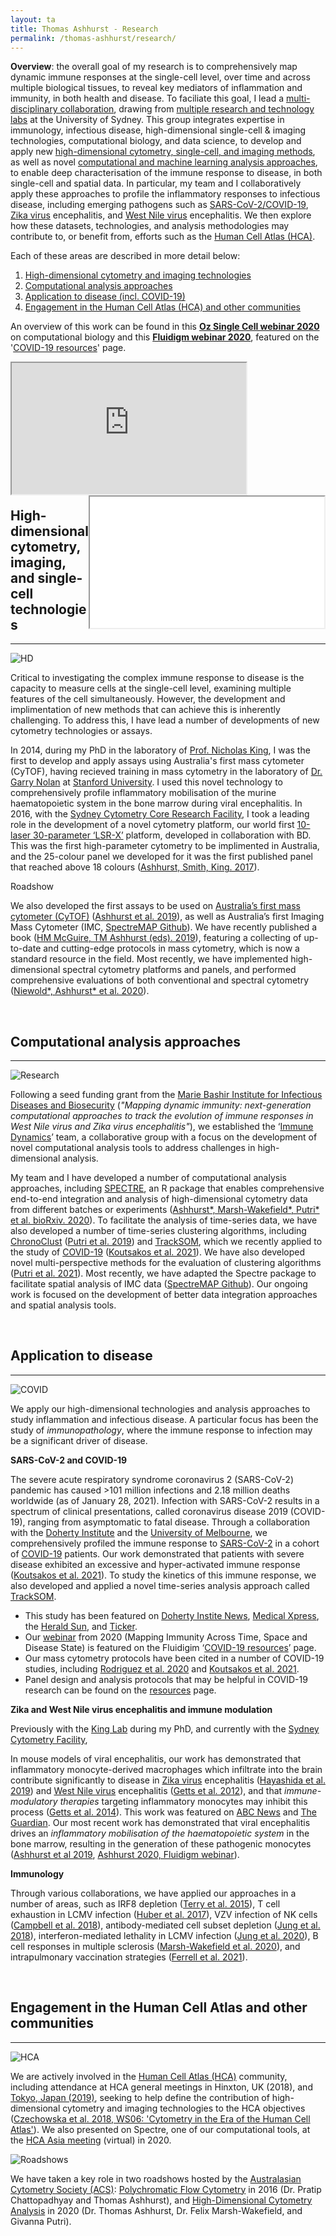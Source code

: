 ```yaml
---
layout: ta
title: Thomas Ashhurst - Research
permalink: /thomas-ashhurst/research/
---
```


**Overview**: the overall goal of my research is to comprehensively map dynamic immune responses at the single-cell level, over time and across multiple biological tissues, to reveal key mediators of inflammation and immunity, in both health and disease. To faciliate this goal, I lead a [multi-disciplinary collaboration](), drawing from [multiple research and technology labs]() at the University of Sydney. This group integrates expertise in immunology, infectious disease, high-dimensional single-cell & imaging technologies, computational biology, and data science, to develop and apply new [high-dimensional cytometry, single-cell, and imaging methods](https://tomashhurst.github.io/research/#high-dimensional-cytometry-and-imaging-technologies), as well as novel [computational and machine learning analysis approaches](https://tomashhurst.github.io/research/#computational-analysis-approaches), to enable deep characterisation of the immune response to disease, in both single-cell and spatial data. In particular, my team and I collaboratively apply these approaches to profile the inflammatory responses to infectious disease, including emerging pathogens such as [SARS-CoV-2/COVID-19](https://tomashhurst.github.io/research/#application-to-disease), [Zika virus](https://tomashhurst.github.io/research/#application-to-disease) encephalitis, and [West Nile virus](https://tomashhurst.github.io/research/#application-to-disease) encephalitis. We then explore how these datasets, technologies, and analysis methodologies may contribute to, or benefit from, efforts such as the [Human Cell Atlas (HCA)](http://humancellatlas.org/).

<!--**Overview**: my research involves the development and application of new [high-dimensional cytometry, single-cell, and imaging methods](https://tomashhurst.github.io/research/#high-dimensional-cytometry-and-imaging-technologies), as well as novel [computational and machine learning analysis approaches](https://tomashhurst.github.io/research/#computational-analysis-approaches), to comprehensively map dynamic immune responses over time and across multiple biological tissues, to reveal key mediators of inflammation and immunity in health and disease. In this context, I co-lead a [multi-disciplinary collaboration]() of multiple research and technology labs at the University of Sydney, combining expertise in immunology, infectious disease, high-dimensional single-cell & imaging technologies, computational biology, and data science. We collaboratively apply our novel approaches to the study of immunology and infectious disease, including emerging pathogens, such as [SARS-CoV-2 and COVID-19](https://tomashhurst.github.io/research/#application-to-disease), [Zika virus](https://tomashhurst.github.io/research/#application-to-disease) encephalitis, and [West Nile virus](https://tomashhurst.github.io/research/#application-to-disease) encephalitis. We then explore how these datasets, technologies, and analysis methdologies may contribute to, or benefit from, efforts such as the [Human Cell Atlas (HCA)](http://humancellatlas.org/).-->

Each of these areas are described in more detail below:
1. [High-dimensional cytometry and imaging technologies](https://tomashhurst.github.io/research/#high-dimensional-cytometry-and-imaging-technologies)
2. [Computational analysis approaches](https://tomashhurst.github.io/research/#computational-analysis-approaches)
3. [Application to disease (incl. COVID-19)](https://tomashhurst.github.io/research/#application-to-disease)
4. [Engagement in the Human Cell Atlas (HCA) and other communities](https://tomashhurst.github.io/research/#engagement-in-the-human-cell-atlas-and-other-communities)

An overview of this work can be found in this **[Oz Single Cell webinar 2020](https://youtu.be/poEDERGXrQw?t=3151)** on computational biology and this **[Fluidigm webinar 2020](https://www.fluidigm.com/articles/presentation---mapping-dynamic-immunity-across-time-space-and-disease-state-using-high%E2%80%90dimensional-cytometry-technologies-and-analytics)**, featured on the '[COVID-19 resources](https://www.fluidigm.com/singlearticles/covid-19-resources)' page.

<div class="box">
  <div class="box">
    <iframe align="left" class="vidyard_iframe" src="https://www.youtube.com/embed/poEDERGXrQw?start=3151" width="375" height="210" scrolling="no" frameborder="10" margin="10" allowtransparency="true" allowfullscreen></iframe>
  </div>

  <div class="box">
   <iframe align="right" width="375" height="210" src="//play.vidyard.com/4A9gczgzSZrmMa2q5Tyuvf.html?" frameborder="10" margin="10" allow="accelerometer; autoplay; clipboard-write; encrypted-media; gyroscope; picture-in-picture" allowfullscreen></iframe>
  </div>
</div>

<br />
<br />
<br />
<br />
<br />
<br />
<br />
<br />
<br />
<br />
<br />
&nbsp;&nbsp;&nbsp;&nbsp;&nbsp;&nbsp;&nbsp;&nbsp;&nbsp;

## High-dimensional cytometry, imaging, and single-cell technologies ##

---

![HD](https://raw.githubusercontent.com/tomashhurst/tomashhurst.github.io/master/images/HDtech3.png)

Critical to investigating the complex immune response to disease is the capacity to measure cells at the single-cell level, examining multiple features of the cell simultaneously. However, the development and implimentation of new methods that can achieve this is inherently challenging. To address this, I have lead a number of developments of new cytometry technologies or assays. 

In 2014, during my PhD in the laboratory of [Prof. Nicholas King](https://www.sydney.edu.au/medicine-health/about/our-people/academic-staff/nicholas-king.html), I was the first to develop and apply assays using Australia's first mass cytometer (CyTOF), having recieved training in mass cytometry in the laboratory of [Dr. Garry Nolan]() at [Stanford University](). I used this novel technology to comprehensively profile inflammatory mobilisation of the murine haematopoietic system in the bone marrow during viral encephalitis. In 2016, with the [Sydney Cytometry Core Research Facility](), I took a leading role in the development of a novel cytometry platform, our world first [10-laser 30-parameter ‘LSR-X’](https://sydneycytometry.org.au/hdflow) platform, developed in collaboration with BD. This was the first high-parameter cytometry to be implimented in Australia, and the 25-colour panel we developed for it was the first published panel that reached above 18 colours ([Ashhurst, Smith, King. 2017](https://currentprotocols.onlinelibrary.wiley.com/doi/abs/10.1002/cpim.37)).

Roadshow


We also developed the first assays to be used on [Australia’s first mass cytometer (CyTOF)](https://www.immunology.org.au/files/Newsletter_pdfs/ASI_NL_March_2015.pdf) ([Ashhurst et al. 2019](https://link.springer.com/protocol/10.1007/978-1-4939-9454-0_12)), as well as Australia’s first Imaging Mass Cytometer (IMC, [SpectreMAP Github](https://github.com/ImmuneDynamics/SpectreMAP)). We have recently published a book ([HM McGuire, TM Ashhurst (eds). 2019](https://link.springer.com/book/10.1007/978-1-4939-9454-0)), featuring a collecting of up-to-date and cutting-edge protocols in mass cytometry, which is now a standard resource in the field. Most recently, we have implemented high-dimensional spectral cytometry platforms and panels, and performed comprehensive evaluations of both conventional and spectral cytometry ([Niewold\*, Ashhurst\* et al. 2020](https://onlinelibrary.wiley.com/doi/abs/10.1002/cyto.a.24211)). 



<br />

## Computational analysis approaches ##

---

<!--![Comp](https://wiki.centenary.org.au/download/attachments/146080606/Screen%20Shot%202020-10-22%20at%2012.25.13%20pm.png?version=1&modificationDate=1603369521998&api=v2)-->

![Research](https://raw.githubusercontent.com/tomashhurst/tomashhurst.github.io/master/images/Research.png)

Following a seed funding grant from the [Marie Bashir Institute for Infectious Diseases and Biosecurity](https://www.sydney.edu.au/marie-bashir-institute/) (*"Mapping dynamic immunity: next-generation computational approaches to track the evolution of immune responses in West Nile virus and Zika virus encephalitis"*), we established the ‘[Immune Dynamics](https://github.com/ImmuneDynamics)’ team, a collaborative group with a focus on the development of novel computational analysis tools to address challenges in high-dimensional analysis.

My team and I have developed a number of computational analysis approaches, including [SPECTRE](https://wiki.centenary.org.au/display/SPECTRE), an R package that enables comprehensive end-to-end integration and analysis of high-dimensional cytometry data from different batches or experiments ([Ashhurst\*,  Marsh-Wakefield\*, Putri\* et al. bioRxiv. 2020](https://www.biorxiv.org/content/10.1101/2020.10.22.349563v1.abstract)). To facilitate the analysis of time-series data, we have also developed a number of time-series clustering algorithms, including [ChronoClust](https://github.com/ghar1821/Chronoclust) ([Putri et al. 2019](https://www.sciencedirect.com/science/article/pii/S0950705119300796)) and [TrackSOM](https://github.com/ghar1821/TrackSOM), which we recently applied to the study of [COVID-19](https://tomashhurst.github.io/research/#application-to-disease) ([Koutsakos et al. 2021](https://www.cell.com/cell-reports-medicine/fulltext/S2666-3791(21)00019-7)). We have also developed novel multi-perspective methods for the evaluation of clustering algorithms ([Putri et al. 2021](https://doi.org/10.1093/bioinformatics/btab038)). Most recently, we have adapted the Spectre package to facilitate spatial analysis of IMC data ([SpectreMAP Github](https://github.com/ImmuneDynamics/SpectreMAP)). Our ongoing work is focused on the development of better data integration approaches and spatial analysis tools.

<br />

## Application to disease ##

---

![COVID](https://raw.githubusercontent.com/tomashhurst/tomashhurst.github.io/master/images/COVID%20image%20wide%202.png)

We apply our high-dimensional technologies and analysis approaches to study inflammation and infectious disease. A particular focus has been the study of *immunopathology*, where the immune response to infection may be a significant driver of disease. 

**SARS-CoV-2 and COVID-19**

The severe acute respiratory syndrome coronavirus 2 (SARS-CoV-2) pandemic has caused >101 million infections and 2.18 million deaths worldwide (as of January 28, 2021). Infection with SARS-CoV-2 results in a spectrum of clinical presentations, called coronavirus disease 2019 (COVID-19), ranging from asymptomatic to fatal disease. Through a collaboration with the [Doherty Institute](https://www.doherty.edu.au/) and the [University of Melbourne](https://www.unimelb.edu.au/), we comprehensively profiled the immune response to [SARS-CoV-2](https://www.who.int/emergencies/diseases/novel-coronavirus-2019) in a cohort of [COVID-19](https://www.who.int/emergencies/diseases/novel-coronavirus-2019) patients. Our work demonstrated that patients with severe disease exhibited an excessive and hyper-activated immune response ([Koutsakos et al. 2021](https://www.cell.com/cell-reports-medicine/fulltext/S2666-3791(21)00019-7)). To study the kinetics of this immune response, we also developed and applied a novel time-series analysis approach called [TrackSOM](https://github.com/ghar1821/TrackSOM). 

- This study has been featured on [Doherty Instite News](https://www.doherty.edu.au/news-events/news/mapping-an-effective-immune-response-to-covid-19), [Medical Xpress](https://medicalxpress.com/news/2021-02-effective-immune-response-covid-.html), the [Herald Sun](https://www.heraldsun.com.au/coronavirus/melbourne-experts-uncover-why-covid-affects-people-differently/news-story/ed5ffb9604c1b4db776503562e494f71), and [Ticker](https://twitter.com/tickerNEWSau/status/1359991653243572224?s=20).
- Our [webinar](https://www.fluidigm.com/articles/presentation---mapping-dynamic-immunity-across-time-space-and-disease-state-using-high%E2%80%90dimensional-cytometry-technologies-and-analytics) from 2020 (Mapping Immunity Across Time, Space and Disease State) is featured on the Fluidigim ‘[COVID-19 resources](https://www.fluidigm.com/singlearticles/covid-19-resources)’ page.
- Our mass cytometry protocols have been cited in a number of COVID-19 studies, including [Rodriguez et al. 2020](https://doi.org/10.1016/j.xcrm.2020.100078) and [Koutsakos et al. 2021](https://doi.org/10.1016/j.xcrm.2021.100208).
- Panel design and analysis protocols that may be helpful in COVID-19 research can be found on the [resources](https://tomashhurst.github.io/resources) page.

**Zika and West Nile virus encephalitis and immune modulation**

Previously with the [King Lab](https://www.sydney.edu.au/medicine-health/about/our-people/academic-staff/nicholas-king.html) during my PhD, and currently with the [Sydney Cytometry Facility](https://sydneycytometry.org.au/), 

In mouse models of viral encephalitis, our work has demonstrated that inflammatory monocyte-derived macrophages which infiltrate into the brain contribute significantly to disease in [Zika virus](https://www.who.int/news-room/fact-sheets/detail/zika-virus) encephalitis ([Hayashida et al. 2019](https://jneuroinflammation.biomedcentral.com/articles/10.1186/s12974-019-1566-5)) and [West Nile virus](https://www.who.int/news-room/fact-sheets/detail/west-nile-virus) encephalitis ([Getts et al. 2012](https://jneuroinflammation.biomedcentral.com/articles/10.1186/1742-2094-9-246)), and that *immune-modulatory therapies* targeting inflammatory monocytes may inhibit this process ([Getts et al. 2014](https://stm.sciencemag.org/content/6/219/219ra7.short)). This work was featured on [ABC News](http://www.abc.net.au/science/articles/2014/01/16/3926376.htm) and [The Guardian](http://www.theguardian.com/world/2014/jan/16/heart-attack-damage-can-be-reduced-with-a-simple-injection-say-experts). Our most recent work has demonstrated that viral encephalitis drives an *inflammatory mobilisation of the haematopoietic system* in the bone marrow, resulting in the generation of these pathogenic monocytes ([Ashhurst et al 2019](https://link.springer.com/protocol/10.1007/978-1-4939-9454-0_12), [Ashhurst 2020, Fluidigm webinar](https://www.fluidigm.com/articles/presentation---mapping-dynamic-immunity-across-time-space-and-disease-state-using-high%E2%80%90dimensional-cytometry-technologies-and-analytics)).

**Immunology**

Through various collaborations, we have applied our approaches in a number of areas, such as IRF8 depletion ([Terry et al. 2015](https://www.karger.com/Article/Abstract/365972)), T cell exhaustion in LCMV infection ([Huber et al. 2017](https://jvi.asm.org/content/91/22/e01219-17.short)), VZV infection of NK cells ([Campbell et al. 2018](https://journals.plos.org/plospathogens/article?rev=1&id=10.1371/journal.ppat.1006999)), antibody-mediated cell subset depletion ([Jung et al. 2018](https://www.jimmunol.org/content/201/7/2176.abstract)), interferon-mediated lethality in LCMV infection ([Jung et al. 2020](https://journals.plos.org/plospathogens/article?id=10.1371/journal.ppat.1008525&rev=1)), B cell responses in multiple sclerosis ([Marsh-Wakefield et al. 2020](https://onlinelibrary.wiley.com/doi/abs/10.1002/cti2.1133)), and intrapulmonary vaccination strategies ([Ferrell et al. 2021](https://doi.org/10.1038/s41385-021-00379-6)).

<br />

## Engagement in the Human Cell Atlas and other communities ##

---

![HCA](https://github.com/tomashhurst/tomashhurst.github.io/blob/master/images/HCA%20wide.png?raw=true)

We are actively involved in the [Human Cell Atlas (HCA)](https://www.humancellatlas.org/) community, including attendance at HCA general meetings in Hinxton, UK (2018), and [Tokyo, Japan (2019)](https://youtu.be/xYqd2w_aRH0?t=327), seeking to help define the contribution of high-dimensional cytometry and imaging technologies to the HCA objectives ([Czechowska et al. 2018, WS06: 'Cytometry in the Era of the Human Cell Atlas'](https://onlinelibrary.wiley.com/doi/full/10.1002/cyto.a.23777)). We also presented on Spectre, one of our computational tools, at the [HCA Asia meeting](https://youtu.be/95dy_p5FFck?t=15491) (virtual) in 2020.

![Roadshows](https://raw.githubusercontent.com/tomashhurst/tomashhurst.github.io/master/images/Homeshow%20wide%20thin.png)

We have taken a key role in two roadshows hosted by the [Australasian Cytometry Society (ACS)](https://cytometry.org.au/): [Polychromatic Flow Cytometry](https://www.malaghan.org.nz/news/world-class-roadshow-for-flow-cytometry-community/) in 2016 (Dr. Pratip Chattopadhyay and Thomas Ashhurst), and [High-Dimensional Cytometry Analysis](https://www.immunology.org.au/files/Newsletter_pdfs/ASI017_Dec_2020.pdf#page=35) in 2020 (Dr. Thomas Ashhurst, Dr. Felix Marsh-Wakefield, and Givanna Putri). 

<br />
